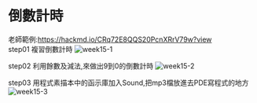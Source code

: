 # 倒數計時
老師範例:https://hackmd.io/CRq72E8QQS20PcnXRrV79w?view  
step01 複習倒數計時
![week15-1](https://user-images.githubusercontent.com/79676872/120735483-4490dd00-c51d-11eb-8267-a326cf2dd35b.png)

step02 利用餘數及減法,來做出9到0的倒數計時
![week15-2](https://user-images.githubusercontent.com/79676872/120735510-507c9f00-c51d-11eb-8b95-d99cc13ebfea.png)

step03 用程式素描本中的函示庫加入Sound,把mp3檔放進去PDE寫程式的地方
![week15-3](https://user-images.githubusercontent.com/79676872/120735584-730eb800-c51d-11eb-855a-e3ab0205de82.png)
